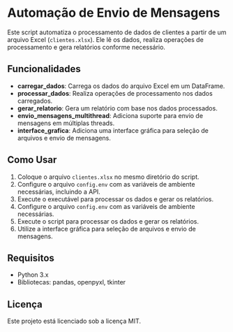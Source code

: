 # Automação de Envio de Mensagens

Este script automatiza o processamento de dados de clientes a partir de um arquivo Excel (`clientes.xlsx`). Ele lê os dados, realiza operações de processamento e gera relatórios conforme necessário.

## Funcionalidades

- **carregar_dados**: Carrega os dados do arquivo Excel em um DataFrame.
- **processar_dados**: Realiza operações de processamento nos dados carregados.
- **gerar_relatorio**: Gera um relatório com base nos dados processados.
- **envio_mensagens_multithread**: Adiciona suporte para envio de mensagens em múltiplas threads.
- **interface_grafica**: Adiciona uma interface gráfica para seleção de arquivos e envio de mensagens.

## Como Usar

1. Coloque o arquivo `clientes.xlsx` no mesmo diretório do script.
2. Configure o arquivo `config.env` com as variáveis de ambiente necessárias, incluindo a API.
3. Execute o executável para processar os dados e gerar os relatórios.
2. Configure o arquivo `config.env` com as variáveis de ambiente necessárias.
3. Execute o script para processar os dados e gerar os relatórios.
4. Utilize a interface gráfica para seleção de arquivos e envio de mensagens.

## Requisitos

- Python 3.x
- Bibliotecas: pandas, openpyxl, tkinter

## Licença

Este projeto está licenciado sob a licença MIT.